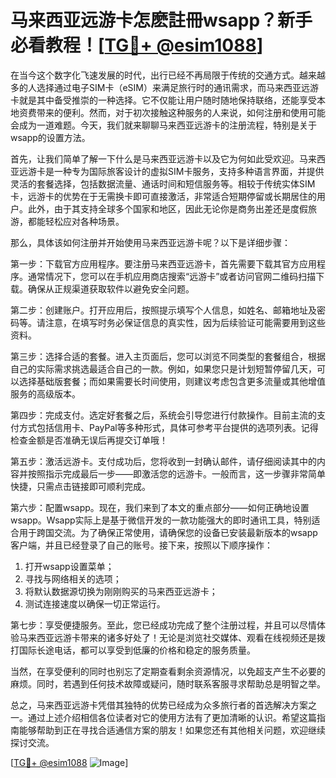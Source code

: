 # 马来西亚远游卡怎麽註冊wsapp？新手必看教程！[[TG💪+ @esim1088](https://t.me/s/esim1088)]

在当今这个数字化飞速发展的时代，出行已经不再局限于传统的交通方式。越来越多的人选择通过电子SIM卡（eSIM）来满足旅行时的通讯需求，而马来西亚远游卡就是其中备受推崇的一种选择。它不仅能让用户随时随地保持联络，还能享受本地资费带来的便利。然而，对于初次接触这种服务的人来说，如何注册和使用可能会成为一道难题。今天，我们就来聊聊马来西亚远游卡的注册流程，特别是关于wsapp的设置方法。

首先，让我们简单了解一下什么是马来西亚远游卡以及它为何如此受欢迎。马来西亚远游卡是一种专为国际旅客设计的虚拟SIM卡服务，支持多种语言界面，并提供灵活的套餐选择，包括数据流量、通话时间和短信服务等。相较于传统实体SIM卡，远游卡的优势在于无需换卡即可直接激活，非常适合短期停留或长期居住的用户。此外，由于其支持全球多个国家和地区，因此无论你是商务出差还是度假旅游，都能轻松应对各种场景。

那么，具体该如何注册并开始使用马来西亚远游卡呢？以下是详细步骤：

第一步：下载官方应用程序。要注册马来西亚远游卡，首先需要下载其官方应用程序。通常情况下，您可以在手机应用商店搜索“远游卡”或者访问官网二维码扫描下载。确保从正规渠道获取软件以避免安全问题。

第二步：创建账户。打开应用后，按照提示填写个人信息，如姓名、邮箱地址及密码等。请注意，在填写时务必保证信息的真实性，因为后续验证可能需要用到这些资料。

第三步：选择合适的套餐。进入主页面后，您可以浏览不同类型的套餐组合，根据自己的实际需求挑选最适合自己的一款。例如，如果您只是计划短暂停留几天，可以选择基础版套餐；而如果需要长时间使用，则建议考虑包含更多流量或其他增值服务的高级版本。

第四步：完成支付。选定好套餐之后，系统会引导您进行付款操作。目前主流的支付方式包括信用卡、PayPal等多种形式，具体可参考平台提供的选项列表。记得检查金额是否准确无误后再提交订单哦！

第五步：激活远游卡。支付成功后，您将收到一封确认邮件，请仔细阅读其中的内容并按照指示完成最后一步——即激活您的远游卡。一般而言，这一步骤非常简单快捷，只需点击链接即可顺利完成。

第六步：配置wsapp。现在，我们来到了本文的重点部分——如何正确地设置wsapp。Wsapp实际上是基于微信开发的一款功能强大的即时通讯工具，特别适合用于跨国交流。为了确保正常使用，请确保您的设备已安装最新版本的wsapp客户端，并且已经登录了自己的账号。接下来，按照以下顺序操作：
1. 打开wsapp设置菜单；
2. 寻找与网络相关的选项；
3. 将默认数据源切换为刚刚购买的马来西亚远游卡；
4. 测试连接速度以确保一切正常运行。

第七步：享受便捷服务。至此，您已经成功完成了整个注册过程，并且可以尽情体验马来西亚远游卡带来的诸多好处了！无论是浏览社交媒体、观看在线视频还是拨打国际长途电话，都可以享受到低廉的价格和稳定的服务质量。

当然，在享受便利的同时也别忘了定期查看剩余资源情况，以免超支产生不必要的麻烦。同时，若遇到任何技术故障或疑问，随时联系客服寻求帮助总是明智之举。

总之，马来西亚远游卡凭借其独特的优势已经成为众多旅行者的首选解决方案之一。通过上述介绍相信各位读者对它的使用方法有了更加清晰的认识。希望这篇指南能够帮助到正在寻找合适通信方案的朋友！如果您还有其他相关问题，欢迎继续探讨交流。

[[TG💪+ @esim1088](https://t.me/s/esim1088) ![Image](https://i.postimg.cc/4NQfJmqS/Snipaste-2025-05-13-00-14-12.png)]